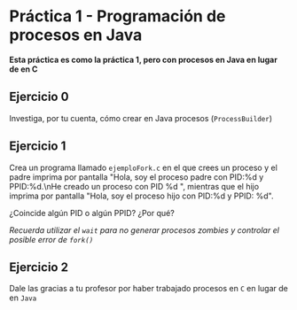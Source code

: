 

# Práctica 1 - Programación de procesos en Java

__Esta práctica es como la práctica 1, pero con procesos en Java en lugar de en C__

## Ejercicio 0

Investiga, por tu cuenta, cómo crear en Java procesos (`ProcessBuilder`)

## Ejercicio 1

Crea un programa llamado `ejemploFork.c` en el que crees un proceso  y el padre imprima por pantalla "Hola, soy el proceso padre con PID:%d y PPID:%d.\nHe creado un proceso con PID %d ", mientras que el hijo imprima por pantalla "Hola, soy el proceso hijo con PID:%d y PPID: %d". 

¿Coincide algún PID o algún PPID? ¿Por qué?

_Recuerda utilizar el `wait` para no generar procesos zombies y controlar el posible error de `fork()`_

## Ejercicio 2

Dale las gracias a tu profesor por haber trabajado procesos en `C` en lugar de en `Java`

